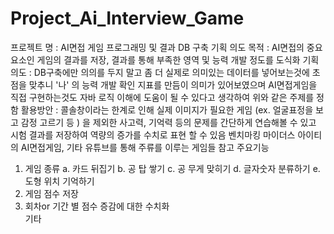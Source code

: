 ﻿# Project_Ai_Interview_Game
프로젝트 명 : AI면접 게임 프로그래밍 및 결과 DB 구축
기획 의도 
목적
: AI면접의 중요 요소인 게임의 결과를 저장, 결과를 통해 부족한 영역 및 능력 개발 정도를 도식화
기획 의도
: DB구축에만 의의를 두지 말고 좀 더 실제로 의미있는 데이터를 넣어보는것에 초점을 맞추니 '나' 의 능력 개발 확인 지표를 만듬이 의미가 있어보였으며 AI면접게임을 직접 구현하는것도 자바 로직 이해에 도움이 될 수 있다고 생각하여 위와 같은 주제를 정함
활용방안
: 콜솔창이라는 한계로 인해 실제 이미지가 필요한 게임 (ex. 얼굴표정을 보고 감정 고르기 등 ) 을 제외한 사고력, 기억력 등의 문제를 간단하게 연습해볼 수 있고 시험 결과를 저장하여 역량의 증가를 수치로 표현 할 수 있음
벤치마킹 
마이더스 아이티의 AI면접게임, 기타 유튜브를 통해 주류를 이루는 게임들 참고
주요기능
1. 게임 종류
	a. 카드 뒤집기
	b. 공 탑 쌓기
	c. 공 무게 맞히기
	d. 글자숫자 분류하기
	e. 도형 위치 기억하기
2. 게임 점수 저장
3. 회차or 기간 별 점수 증감에 대한 수치화	
기타 
